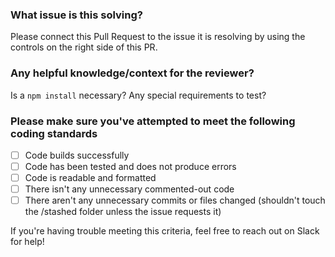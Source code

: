 ### What issue is this solving?
Please connect this Pull Request to the issue it is resolving by using the controls on the right side of this PR.

### Any helpful knowledge/context for the reviewer?
Is a `npm install` necessary?
Any special requirements to test?

### Please make sure you've attempted to meet the following coding standards
- [ ] Code builds successfully
- [ ] Code has been tested and does not produce errors
- [ ] Code is readable and formatted
- [ ] There isn't any unnecessary commented-out code
- [ ] There aren't any unnecessary commits or files changed (shouldn't touch the /stashed folder unless the issue requests it)

If you're having trouble meeting this criteria, feel free to reach out on Slack for help!